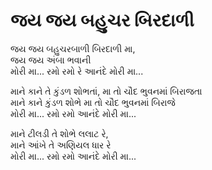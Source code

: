 # જય જય બહુચર બિરદાળી

જય જય બહુચરબાળી બિરદાળી મા,  
જય જય અંબા ભવાની  
મોરી મા... રમો રમો રે આનંદે મોરી મા...  

માને કાને તે કુંડળ શોભતાં, મા તો ચૌદ ભુવનમાં બિરાજતા  
માને કાને કુંડળ શોભે મા તો ચૌદ ભુવનમાં બિરાજે  
મોરી મા... રમો રમો આનંદે મોરી મા...  

માને ટીલડી તે શોભે લલાટ રે,  
માને આંખે તે અણિયલ ધાર રે  
મોરી મા... રમો રમો આનંદે મોરી મા...  
